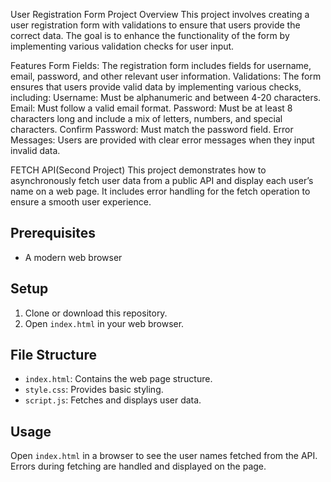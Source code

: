 User Registration Form
Project Overview
This project involves creating a user registration form with validations to ensure that users provide the correct data. The goal is to enhance the functionality of the form by implementing various validation checks for user input.

Features
Form Fields: The registration form includes fields for username, email, password, and other relevant user information.
Validations: The form ensures that users provide valid data by implementing various checks, including:
Username: Must be alphanumeric and between 4-20 characters.
Email: Must follow a valid email format.
Password: Must be at least 8 characters long and include a mix of letters, numbers, and special characters.
Confirm Password: Must match the password field.
Error Messages: Users are provided with clear error messages when they input invalid data.

FETCH API(Second Project) 
This project demonstrates how to asynchronously fetch user data from a public API and display each user’s name on a web page. It includes error handling for the fetch operation to ensure a smooth user experience.

## Prerequisites

- A modern web browser

## Setup

1. Clone or download this repository.
2. Open `index.html` in your web browser.

## File Structure

- `index.html`: Contains the web page structure.
- `style.css`: Provides basic styling.
- `script.js`: Fetches and displays user data.

## Usage

Open `index.html` in a browser to see the user names fetched from the API. Errors during fetching are handled and displayed on the page.
